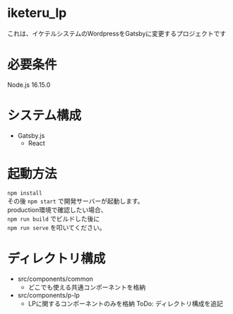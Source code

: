 # iketeru_lp
これは、イケテルシステムのWordpressをGatsbyに変更するプロジェクトです

# 必要条件  
Node.js 16.15.0

# システム構成
- Gatsby.js
  - React

# 起動方法
`npm install`  
その後 `npm start` で開発サーバーが起動します。  
production環境で確認したい場合、  
`npm run build` でビルドした後に  
`npm run serve` を叩いてください。

# ディレクトリ構成
- src/components/common
  - どこでも使える共通コンポーネントを格納
- src/components/p-lp
  - LPに関するコンポーネントのみを格納
ToDo: ディレクトリ構成を追記
